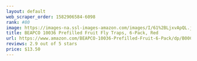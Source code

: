 ```yaml
---
layout: default 
﻿web_scraper_order: 1582906584-6098
rank: #80
image: https://images-na.ssl-images-amazon.com/images/I/61%2BLjxvApQL.jpg
title: BEAPCO 10036 Prefilled Fruit Fly Traps, 6-Pack, Red
url: https://www.amazon.com/BEAPCO-10036-Prefilled-Fruit-6-Pack/dp/B00CRYOPMQ/ref=zg_mw_lawn-garden_80?_encoding=UTF8&psc=1&refRID=N2N6WQVV95K578DRNN9Q
reviews: 2.9 out of 5 stars
price: $13.50 
---
```

